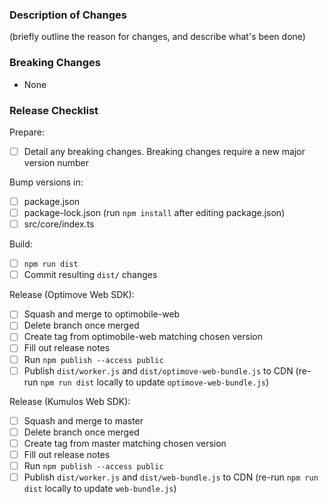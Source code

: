 ### Description of Changes

(briefly outline the reason for changes, and describe what's been done)

### Breaking Changes

-   None

### Release Checklist

Prepare:

-   [ ] Detail any breaking changes. Breaking changes require a new major version number

Bump versions in:

-   [ ] package.json
-   [ ] package-lock.json (run `npm install` after editing package.json)
-   [ ] src/core/index.ts

Build:

-   [ ] `npm run dist`
-   [ ] Commit resulting `dist/` changes

Release (Optimove Web SDK):

-   [ ] Squash and merge to optimobile-web
-   [ ] Delete branch once merged
-   [ ] Create tag from optimobile-web matching chosen version
-   [ ] Fill out release notes
-   [ ] Run `npm publish --access public`
-   [ ] Publish `dist/worker.js` and `dist/optimove-web-bundle.js` to CDN (re-run `npm run dist` locally to update `optimove-web-bundle.js`)

Release (Kumulos Web SDK):

-   [ ] Squash and merge to master
-   [ ] Delete branch once merged
-   [ ] Create tag from master matching chosen version
-   [ ] Fill out release notes
-   [ ] Run `npm publish --access public`
-   [ ] Publish `dist/worker.js` and `dist/web-bundle.js` to CDN (re-run `npm run dist` locally to update `web-bundle.js`)
